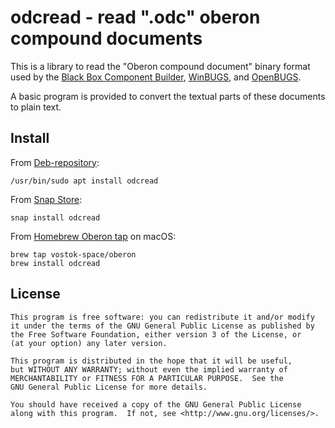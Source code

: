 odcread - read ".odc" oberon compound documents
===============================================

This is a library to read the "Oberon compound document" binary format used by
the [Black Box Component Builder][1], [WinBUGS][2], and [OpenBUGS][3].

A basic program is provided to convert the textual parts of these documents to
plain text.

Install
-------
From [Deb-repository][4]:

    /usr/bin/sudo apt install odcread

From [Snap Store][5]:

    snap install odcread

From [Homebrew Oberon tap][6] on macOS:

    brew tap vostok-space/oberon
    brew install odcread

License
-------

    This program is free software: you can redistribute it and/or modify
    it under the terms of the GNU General Public License as published by
    the Free Software Foundation, either version 3 of the License, or
    (at your option) any later version.

    This program is distributed in the hope that it will be useful,
    but WITHOUT ANY WARRANTY; without even the implied warranty of
    MERCHANTABILITY or FITNESS FOR A PARTICULAR PURPOSE.  See the
    GNU General Public License for more details.

    You should have received a copy of the GNU General Public License
    along with this program.  If not, see <http://www.gnu.org/licenses/>.


[1]: http://www.oberon.ch/blackbox.html
[2]: http://www.mrc-bsu.cam.ac.uk/bugs/winbugs/contents.shtml
[3]: http://www.openbugs.info/
[4]: https://wiki.oberon.org/repo
[5]: https://snapcraft.io/odcread
[6]: https://github.com/Vostok-space/homebrew-oberon
